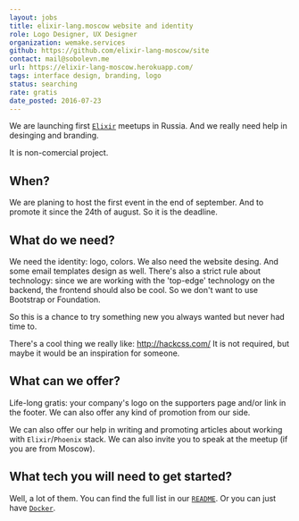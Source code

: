 ```yaml
---
layout: jobs
title: elixir-lang.moscow website and identity
role: Logo Designer, UX Designer
organization: wemake.services
github: https://github.com/elixir-lang-moscow/site
contact: mail@sobolevn.me
url: https://elixir-lang-moscow.herokuapp.com/
tags: interface design, branding, logo
status: searching
rate: gratis
date_posted: 2016-07-23
---
```


We are launching first [`Elixir`](http://elixir-lang.org/) meetups in Russia. 
And we really need help in desinging and branding.

It is non-comercial project.

## When?

We are planing to host the first event in the end of september. And to promote it since the 24th of august. So it is the deadline.

## What do we need?

We need the identity: logo, colors. We also need the website desing. And some email templates design as well.
There's also a strict rule about technology: since we are working with the 'top-edge' technology on the backend, the frontend should also be cool.
So we don't want to use Bootstrap or Foundation. 

So this is a chance to try something new you always wanted but never had time to.

There's a cool thing we really like: http://hackcss.com/
It is not required, but maybe it would be an inspiration for someone.

## What can we offer?

Life-long gratis: your company's logo on the supporters page and/or link in the footer. 
We can also offer any kind of promotion from our side. 

We can also offer our help in writing and promoting articles about working with `Elixir`/`Phoenix` stack.
We can also invite you to speak at the meetup (if you are from Moscow).

## What tech you will need to get started? 

Well, a lot of them. You can find the full list in our [`README`](https://github.com/elixir-lang-moscow/site#requirements). 
Or you can just have [`Docker`](https://github.com/elixir-lang-moscow/site#docker).
